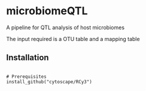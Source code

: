 # microbiomeQTL
A pipeline for QTL analysis of host microbiomes

The input required is a OTU table and a mapping table

## Installation
```{r]

# Prerequisites 
install_github("cytoscape/RCy3")

```
